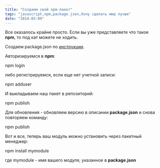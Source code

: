 ```yaml
---
title: "Создаем свой npm-пакет"
tags: "javascript,npm,package.json,Хочу сделать мир лучше"
date: "2014-03-09"
---
```


Все оказалось крайне просто. Если вы уже представляете что такое **npm**, то под кат можете не ходить.

Создаем package.json по [инструкции](https://package.json.nodejitsu.com/ "nodejitsu").

Авторизируемся в **npm**:

npm login

либо регистрируемся, если еще нет учетной записи:

npm adduser

И выкладываем наш пакет в репозиторий:

npm publish

Для обновления - обновляем версию в описании **package.json** и снова повторяем команду:

npm publish

Вот и все, теперь ваш модуль можно установить через пакетный менеджер:

npm install mymodule

где mymodule - имя вашего модуля, указанное в **package.json**
